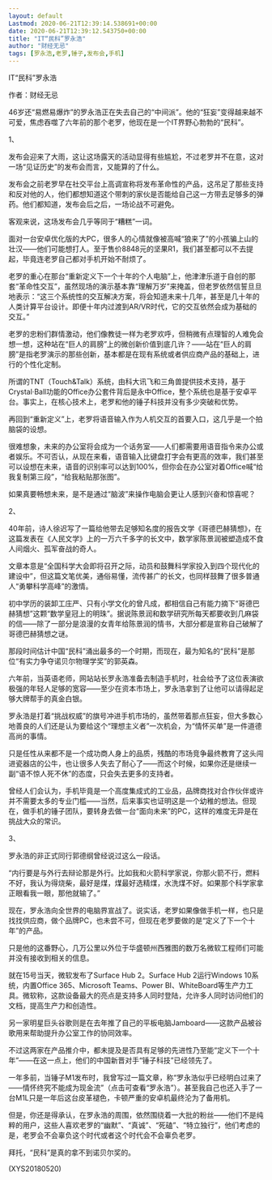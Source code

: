 ```yaml
---
layout: default
Lastmod: 2020-06-21T12:39:14.538691+00:00
date: 2020-06-21T12:39:12.543750+00:00
title: "IT“民科”罗永浩"
author: "财经无忌"
tags: [罗永浩,老罗,锤子,发布会,手机]
---
```


IT“民科”罗永浩

作者：财经无忌

46岁还“易燃易爆炸”的罗永浩正在失去自己的“中间派”。他的“狂妄”变得越来越不可爱，焦虑吞噬了六年前的那个老罗，他现在是一个IT界野心勃勃的“民科”。

1、

发布会迎来了大雨，这让这场露天的活动显得有些尴尬，不过老罗并不在意，这对一场“见证历史”的发布会而言，又能算的了什么。

发布会之前老罗早在社交平台上高调宣称将发布革命性的产品，这吊足了那些支持和反对他的人，他们都想知道这个带刺的家伙是否能给自己这一方带去足够多的弹药。他们都知道，发布会后之后，一场论战不可避免。

客观来说，这场发布会几乎等同于“糟糕”一词。

面对一台安卓优化版的大PC，很多人的心情就像被高喊“狼来了”的小孩骗上山的壮汉——他们可能想打人。至于售价8848元的坚果R1，我们甚至都可以不去提起，毕竟连老罗自己都对手机开始不耐烦了。

老罗的重心在那台“重新定义下一个十年的个人电脑”上，他津津乐道于自创的那套“革命性交互”，虽然现场的演示基本靠“理解万岁”来掩盖，但老罗依然信誓旦旦地表示：“这三个系统性的交互解决方案，将会知道未来十几年，甚至是几十年的人类计算平台设计。即便十年内过渡到AR/VR时代，它的交互依然会成为基础的交互。”

老罗的忠粉们群情激动，他们像教徒一样为老罗欢呼，但稍微有点理智的人难免会想一想，这种站在“巨人的肩膀”上的微创新价值到底几许？——站在“巨人的肩膀”是指老罗演示的那些创新，基本都是在现有系统或者供应商产品的基础上，进行的个性化定制。

所谓的TNT（Touch&Talk）系统，由科大讯飞和三角兽提供技术支持，基于Crystal·Ball功能的Office办公套件背后是永中Office，整个系统也是基于安卓平台。事实上，在核心技术上，老罗和他的锤子科技并没有多少突破和优势。

再回到“重新定义”上，老罗将语音输入作为人机交互的首要入口，这几乎是一个拍脑袋的设想。

很难想象，未来的办公室将会成为一个话务室——人们都需要用语音指令来办公或者娱乐。不可否认，从现在来看，语音输入比键盘打字会有更高的效率，我们甚至可以设想在未来，语音的识别率可以达到100%，但你会在办公室对着Office喊“给我复制第三段”，“给我粘贴那张图”。

如果真要畅想未来，是不是通过“脑波”来操作电脑会更让人感到兴奋和惊喜呢？

2、

40年前，诗人徐迟写了一篇给他带去足够知名度的报告文学《哥德巴赫猜想》，在这篇发表在《人民文学》上的一万六千多字的长文中，数学家陈景润被塑造成不食人间烟火、孤军奋战的奇人。

文章本意是“全国科学大会即将召开之际，动员和鼓舞科学家投入到四个现代化的建设中”，但这篇文笔优美，通俗易懂，流传甚广的长文，也同样鼓舞了很多普通人“勇攀科学高峰”的激情。

初中学历的装卸工庄严、只有小学文化的曾凡成，都相信自己有能力摘下“哥德巴赫猜想”这颗“数学皇冠上的明珠”。据说陈景润和数学研究所每天都要收到几麻袋的信——除了一部分是浪漫的女青年给陈景润的情书，大部分都是宣称自己破解了哥德巴赫猜想之谜。

那段时间估计中国“民科”涌出最多的一个时期，而现在，最为知名的“民科”是那位“有实力争夺诺贝尔物理学奖”的郭英森。

六年前，当英语老师，网站站长罗永浩准备去制造手机时，社会给予了这位表演欲极强的年轻人足够的宽容——至少在资本市场上，罗永浩拿到了让他可以请得起足够大牌帮手的真金白银。

罗永浩是打着“挑战权威”的旗号冲进手机市场的，虽然带着那点狂妄，但大多数心地善良的人们还是认为要给这个“理想主义者”一次机会，为“情怀买单”是一件道德高尚的事情。

只是任性从来都不是一个成功商人身上的品质，残酷的市场竞争最终教育了这头闯进瓷器店的公牛，也让很多人失去了耐心了——而这个时候，如果你还是继续一副“语不惊人死不休”的态度，只会失去更多的支持者。

曾经人们会认为，手机毕竟是一个高度集成式的工业品，品牌商找对合作伙伴或许并不需要太多的专业门槛——当然，后来事实也证明这是一个幼稚的想法。但现在，做手机的锤子团队，要转身去做一台“面向未来”的PC，这样的难度无异是在挑战大众的常识。

3、

罗永浩的非正式同行郭德纲曾经说过这么一段话。

“内行要是与外行去辩论那是外行。比如我和火箭科学家说，你那火箭不行，燃料不好，我认为得烧柴，最好是煤，煤最好选精煤，水洗煤不好。如果那个科学家拿正眼看我一眼，那他就输了。”

现在，罗永浩向全世界的电脑界宣战了。说实话，老罗如果像做手机一样，也只是找找供应商，做个品牌PC，也未尝不可，但现在老罗要做的是“定义了下一个十年”的产品。

只是他的这番野心，几万公里以外位于华盛顿州西雅图的数万名微软工程师们可能并没有接收到相关的信息。

就在15号当天，微软发布了Surface Hub 2。Surface Hub 2运行Windows 10系统，内置Office 365、Microsoft Teams、Power BI、WhiteBoard等生产力工具。微软称，这款设备最大的亮点是支持多人同时登陆，允许多人同时访问他们的文档，提高生产力和创造性。

另一家明星巨头谷歌则是在去年推了自己的平板电脑Jamboard——这款产品被谷歌用来帮助提升办公室工作的协同效率。

不过这两家在产品推介中，都未提及是否具有足够的先进性乃至能“定义下一个十年”——在这一点上，他们的中国新晋对手“锤子科技”已经领先了。

一年多前，当锤子M1发布时，我曾写过一篇文章，称“罗永浩似乎已经明白过来了——情怀终究不能成为现金流”（点击可查看“罗永浩”）。甚至我自己也还入手了一台M1L只是一年后这台皮革褪色，卡顿严重的安卓机最终沦为了备用机。

但是，你还是得承认，在罗永浩的周围，依然围绕着一大批的粉丝——他们不是纯粹的用户，这些人喜欢老罗的“幽默”、“真诚”、“死磕”、“特立独行”，他们考虑的是，老罗会不会辜负这个时代或者这个时代会不会辜负老罗。

拜托，“民科”是真的拿不到诺贝尔奖的。

(XYS20180520)

